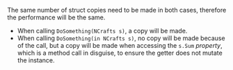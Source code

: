 ﻿The same number of struct copies need to be made in both cases, therefore the performance will be the same.

 - When calling `DoSomething(NCrafts s)`, a copy will be made.
 - When calling `DoSomething(in NCrafts s)`, no copy will be made because of the call, but a copy will be made when accessing the `s.Sum` *property*, which is a method call in disguise, to ensure the getter does not mutate the instance.
